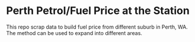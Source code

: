 # Perth Petrol/Fuel Price at the Station
This repo scrap data to build fuel price from different suburb in Perth, WA.
The method can be used to expand into different areas.
